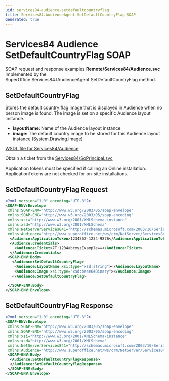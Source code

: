```yaml
---
uid: services84-audience-setdefaultcountryflag
title: Services84.AudienceAgent.SetDefaultCountryFlag SOAP
Generated: true
---
```


# Services84 Audience SetDefaultCountryFlag SOAP

SOAP request and response examples **Remote/Services84/Audience.svc**
Implemented by the <see cref="M:SuperOffice.Services84.IAudienceAgent.SetDefaultCountryFlag">SuperOffice.Services84.IAudienceAgent.SetDefaultCountryFlag</see> method.

## SetDefaultCountryFlag

Stores the default country flag image that is displayed in Audience when no person image is found. The image is set on a specific Audience layout instance.

* **layoutName:** Name of the Audience layout instance
* **image:** The default country image to be stored for this Audience layout instance (System.Drawing.Image)



[WSDL file for Services84/Audience](../Services84-Audience.md)

Obtain a ticket from the [Services84/SoPrincipal.svc](../SoPrincipal/SoPrincipal.md)

Application tokens must be specified if calling an Online installation. ApplicationTokens are not checked for on-site installations.

## SetDefaultCountryFlag Request

```xml
<?xml version="1.0" encoding="UTF-8"?>
<SOAP-ENV:Envelope
 xmlns:SOAP-ENV="http://www.w3.org/2003/05/soap-envelope"
 xmlns:SOAP-ENC="http://www.w3.org/2003/05/soap-encoding"
 xmlns:xsi="http://www.w3.org/2001/XMLSchema-instance"
 xmlns:xsd="http://www.w3.org/2001/XMLSchema"
 xmlns:NetServerServices841="http://schemas.microsoft.com/2003/10/Serialization/"
 xmlns:Audience="http://www.superoffice.net/ws/crm/NetServer/Services84">
  <Audience:ApplicationToken>1234567-1234-9876</Audience:ApplicationToken>
  <Audience:Credentials>
    <Audience:Ticket>7T:1234abcxyzExample==</Audience:Ticket>
  </Audience:Credentials>
 <SOAP-ENV:Body>
   <Audience:SetDefaultCountryFlag>
    <Audience:LayoutName xsi:type="xsd:string"></Audience:LayoutName>
    <Audience:Image xsi:type="xsd:base64Binary"></Audience:Image>
   </Audience:SetDefaultCountryFlag>

 </SOAP-ENV:Body>
</SOAP-ENV:Envelope>

```


## SetDefaultCountryFlag Response

```xml
<?xml version="1.0" encoding="UTF-8"?>
<SOAP-ENV:Envelope
 xmlns:SOAP-ENV="http://www.w3.org/2003/05/soap-envelope"
 xmlns:SOAP-ENC="http://www.w3.org/2003/05/soap-encoding"
 xmlns:xsi="http://www.w3.org/2001/XMLSchema-instance"
 xmlns:xsd="http://www.w3.org/2001/XMLSchema"
 xmlns:NetServerServices841="http://schemas.microsoft.com/2003/10/Serialization/"
 xmlns:Audience="http://www.superoffice.net/ws/crm/NetServer/Services84">
 <SOAP-ENV:Body>
  <Audience:SetDefaultCountryFlagResponse>
  </Audience:SetDefaultCountryFlagResponse>
 </SOAP-ENV:Body>
</SOAP-ENV:Envelope>

```

